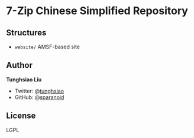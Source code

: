# 7-Zip Chinese Simplified Repository

## Structures

- `website/` AMSF-based site

## Author

**Tunghsiao Liu**

- Twitter: @[tunghsiao](http://twitter.com/tunghsiao)
- GitHub: @[sparanoid](http://github.com/sparanoid)

## License

LGPL
